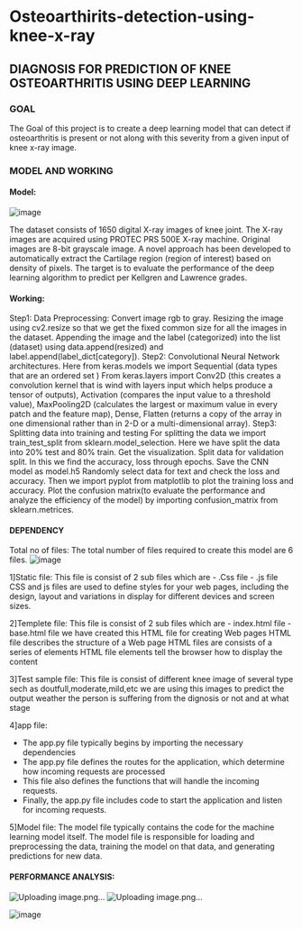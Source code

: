 # Osteoarthirits-detection-using-knee-x-ray
## DIAGNOSIS FOR PREDICTION OF KNEE OSTEOARTHRITIS USING DEEP LEARNING

### GOAL
The Goal of this project is to create a deep learning model that can detect if osteoarthritis 
is present or not along with this severity from a given  input of knee x-ray image.

### MODEL AND WORKING

#### Model:
![image](https://github.com/autesakshi/EditREADME/assets/96119061/92faa2bc-e657-4502-8216-9e7b133d157b)

The dataset consists of 1650 digital X-ray images of knee joint. The X-ray images are acquired using PROTEC PRS 500E X-ray machine. 
Original images are 8-bit grayscale image.  A novel approach has been developed to automatically extract the Cartilage region 
(region of interest) based on density of pixels. The target is to evaluate the performance of the deep learning algorithm to predict
per Kellgren and Lawrence grades.

#### Working:
Step1: Data Preprocessing: 
Convert image rgb to gray. 
Resizing the image using cv2.resize so that we get the fixed common size for all the images in the dataset.
Appending the image and the label (categorized) into the list (dataset) using data.append(resized) and label.append(label_dict[category]).
Step2: Convolutional Neural Network architectures.
Here from keras.models we import Sequential (data types that are an ordered set )
 From keras.layers import Conv2D (this creates a convolution kernel that is wind with layers input which helps produce a tensor of outputs), Activation (compares the input value to a threshold value), MaxPooling2D (calculates the largest or maximum value in every patch and the feature map), Dense, Flatten (returns a copy of the array in one dimensional rather than in 2-D or a multi-dimensional array).
Step3: Splitting data into training and testing
For splitting the data we import train_test_split from sklearn.model_selection.
Here we have split the data into 20% test and 80% train.
Get the visualization.
Split data for validation split.
In this we find the accuracy, loss through epochs.
Save the CNN model as model.h5
Randomly select data for text and check the loss and accuracy.
Then we import pyplot from matplotlib to plot the training loss and accuracy.
Plot the confusion matrix(to evaluate the performance and analyze the efficiency of the model) by importing confusion_matrix from sklearn.metrices.


#### DEPENDENCY
Total no of files: The total number of files required to create this model are 6 files.
![image](https://github.com/autesakshi/EditREADME/assets/96119061/b7012d28-4404-4e7a-8e27-238146b8222d)

1]Static file:
This file is consist of 2 sub files which are 
          - .Css file
          - .js file
CSS and js files are used to define styles for your web pages, including the design, layout and variations 
in display for different devices and screen sizes.

2]Templete file:
This file is consist of 2 sub files which are 
          - index.html file
          - base.html file
we have created this HTML file for creating Web pages
HTML file describes the structure of a Web page
HTML files are consists of a series of elements
HTML file elements tell the browser how to display the content

3]Test sample file:
This file is consist of different knee image of several type sech as doutfull,moderate,mild,etc 
we are using this images to predict the output weather the person is suffering from the dignosis or not
and at what stage

4]app file:
* The app.py file typically begins by importing the necessary dependencies
* The app.py file defines the routes for the application, which determine how incoming requests are processed
* This file also defines the functions that will handle the incoming requests.
* Finally, the app.py file includes code to start the application and listen for incoming requests. 

5]Model file:
The model file typically contains the code for the machine learning model itself. The model file is responsible 
for loading and preprocessing the data, training the model on that data, and generating predictions for new data.

#### PERFORMANCE ANALYSIS:
![Uploading image.png…]()
![Uploading image.png…]()

![image](https://github.com/tanishkagarhwal/Osteoarthirits-detection-using-knee-x-ray/assets/113787863/5eb4f381-4e2e-404a-8933-c91cc9015218)

